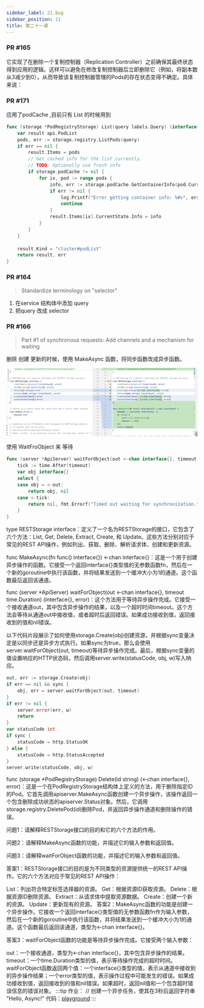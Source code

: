 ```yaml
---
sidebar_label: 21.bug
sidebar_position: 11
title: 第二十一课
---
```


### PR #165
它实现了在删除一个复制控制器（Replication Controller）之前确保其最终状态得到应用的逻辑。这样可以避免在修改复制控制器后立即删除它（例如，将副本数从3减少到0），从而导致该复制控制器管理的Pods的存在状态变得不确定。具体来说：

### PR #171
应用了podCache ,目前只有 List 的时候用到
```go
func (storage *PodRegistryStorage) List(query labels.Query) (interface{}, error) {
	var result api.PodList
	pods, err := storage.registry.ListPods(query)
	if err == nil {
		result.Items = pods
		// Get cached info for the list currently.
		// TODO: Optionally use fresh info
		if storage.podCache != nil {
			for ix, pod := range pods {
				info, err := storage.podCache.GetContainerInfo(pod.CurrentState.Host, pod.ID)
				if err != nil {
					log.Printf("Error getting container info: %#v", err)
					continue
				}
				result.Items[ix].CurrentState.Info = info
			}
		}
	}

	result.Kind = "cluster#podList"
	return result, err
}
```

### PR #164
> Standardize terminology on "selector"

1. 在service 结构体中添加 query
2. 把query 改成 selector

### PR #166
> Part #1 of synchronous requests: Add channels and a mechanism for waiting

删除 创建 更新的时候，使用 MakeAsync 函数，将同步函数改成异步函数。 


![](https://raw.githubusercontent.com/mouuii/picture/master/%E6%88%AA%E5%B1%8F2023-05-03%20%E4%B8%8B%E5%8D%881.50.09.png)

使用 WaitFroObject 来 等待

```go
func (server *ApiServer) waitForObject(out <-chan interface{}, timeout time.Duration) (interface{}, error) {
	tick := time.After(timeout)
	var obj interface{}
	select {
	case obj = <-out:
		return obj, nil
	case <-tick:
		return nil, fmt.Errorf("Timed out waiting for synchronization.")
	}
}
```

type RESTStorage interface：定义了一个名为RESTStorage的接口，它包含了六个方法：List, Get, Delete, Extract, Create, 和 Update。这些方法分别对应于常见的REST API操作，例如列出、获取、删除、解析请求体、创建和更新资源。

func MakeAsync(fn func() interface{}) <-chan interface{}：这是一个用于创建异步操作的函数。它接受一个返回interface{}类型值的无参数函数fn，然后在一个新的goroutine中执行该函数，并将结果发送到一个缓冲大小为1的通道。这个函数最后返回该通道。

func (server *ApiServer) waitForObject(out <-chan interface{}, timeout time.Duration) (interface{}, error)：这个方法用于等待异步操作完成。它接受一个接收通道out，其中包含异步操作的结果，以及一个超时时间timeout。这个方法会等待从通道out中接收值，或者超时后返回错误。如果成功接收到值，返回接收到的值和nil错误。

以下代码片段展示了如何使用storage.Create(obj)创建资源，并根据sync变量决定是以同步还是异步方式执行。如果sync为true，那么会使用server.waitForObject(out, timeout)等待异步操作完成。最后，根据sync变量的值设置响应的HTTP状态码，然后调用server.write(statusCode, obj, w)写入响应。

```go
out, err := storage.Create(obj)
if err == nil && sync {
	obj, err = server.waitForObject(out, timeout)
}
if err != nil {
	server.error(err, w)
	return
}
var statusCode int
if sync {
	statusCode = http.StatusOK
} else {
	statusCode = http.StatusAccepted
}
server.write(statusCode, obj, w)

```

func (storage *PodRegistryStorage) Delete(id string) (<-chan interface{}, error)：这是一个在PodRegistryStorage结构体上定义的方法，用于删除指定ID的Pod。它首先调用apiserver.MakeAsync函数创建一个异步操作，该操作返回一个包含删除成功状态的apiserver.Status对象。然后，它调用storage.registry.DeletePod(id)删除Pod，并返回异步操作通道和删除操作的错误。


问题1：请解释RESTStorage接口的目的和它的六个方法的作用。

问题2：请解释MakeAsync函数的功能，并描述它的输入参数和返回值。

问题3：请解释waitForObject函数的功能，并描述它的输入参数和返回值。

答案1：RESTStorage接口的目的是为不同类型的资源提供统一的REST API操作。它的六个方法对应于常见的REST API操作：

List：列出符合特定标签选择器的资源。
Get：根据资源ID获取资源。
Delete：根据资源ID删除资源。
Extract：从请求体中提取资源数据。
Create：创建一个新的资源。
Update：更新现有的资源。
答案2：MakeAsync函数的功能是创建一个异步操作。它接收一个返回interface{}类型值的无参数函数fn作为输入参数，然后在一个新的goroutine中执行该函数，并将结果发送到一个缓冲大小为1的通道。这个函数最后返回该通道，类型为<-chan interface{}。

答案3：waitForObject函数的功能是等待异步操作完成。它接受两个输入参数：

out：一个接收通道，类型为<-chan interface{}，其中包含异步操作的结果。
timeout：一个time.Duration类型的值，表示等待操作完成的超时时间。
waitForObject函数返回两个值：一个interface{}类型的值，表示从通道中接收到的异步操作结果；一个error类型的值，表示操作过程中可能发生的错误。如果成功接收到值，返回接收到的值和nil错误。如果超时，返回nil值和一个包含超时错误信息的错误对象。
:::tip
作业： // 创建一个异步任务，使其在3秒后返回字符串 "Hello, Async!"
代码：[playground](https://go.dev/play/p/WzQ3N3kRgJR)
:::
